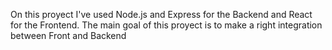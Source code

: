 On this proyect I've used Node.js and Express for the Backend and React for the Frontend. The main goal of this proyect is to make a right integration between Front and Backend
